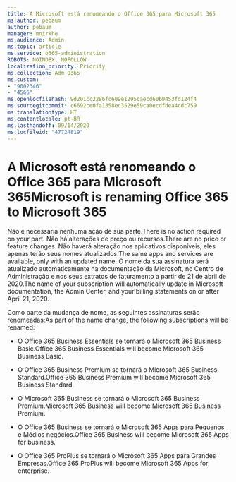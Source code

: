 ```yaml
---
title: A Microsoft está renomeando o Office 365 para Microsoft 365
ms.author: pebaum
author: pebaum
manager: mnirkhe
ms.audience: Admin
ms.topic: article
ms.service: o365-administration
ROBOTS: NOINDEX, NOFOLLOW
localization_priority: Priority
ms.collection: Adm_O365
ms.custom:
- "9002346"
- "4566"
ms.openlocfilehash: 9d201cc2286fc609e1295caecd60b9453fd124f4
ms.sourcegitcommit: c6692ce0fa1358ec3529e59ca0ecdfdea4cdc759
ms.translationtype: HT
ms.contentlocale: pt-BR
ms.lasthandoff: 09/14/2020
ms.locfileid: "47724819"
---
```

# <a name="microsoft-is-renaming-office-365-to-microsoft-365"></a><span data-ttu-id="4e1f3-102">A Microsoft está renomeando o Office 365 para Microsoft 365</span><span class="sxs-lookup"><span data-stu-id="4e1f3-102">Microsoft is renaming Office 365 to Microsoft 365</span></span>

<span data-ttu-id="4e1f3-103">Não é necessária nenhuma ação de sua parte.</span><span class="sxs-lookup"><span data-stu-id="4e1f3-103">There is no action required on your part.</span></span> <span data-ttu-id="4e1f3-104">Não há alterações de preço ou recursos.</span><span class="sxs-lookup"><span data-stu-id="4e1f3-104">There are no price or feature changes.</span></span> <span data-ttu-id="4e1f3-105">Não haverá alteração nos aplicativos disponíveis, eles apenas terão seus nomes atualizados.</span><span class="sxs-lookup"><span data-stu-id="4e1f3-105">The same apps and services are available, only with an updated name.</span></span> <span data-ttu-id="4e1f3-106">O nome da sua assinatura será atualizado automaticamente na documentação da Microsoft, no Centro de Administração e nos seus extratos de faturamento a partir de 21 de abril de 2020.</span><span class="sxs-lookup"><span data-stu-id="4e1f3-106">The name of your subscription will automatically update in Microsoft documentation, the Admin Center, and your billing statements on or after April 21, 2020.</span></span>

<span data-ttu-id="4e1f3-107">Como parte da mudança de nome, as seguintes assinaturas serão renomeadas:</span><span class="sxs-lookup"><span data-stu-id="4e1f3-107">As part of the name change, the following subscriptions will be renamed:</span></span>

- <span data-ttu-id="4e1f3-108">O Office 365 Business Essentials se tornará o Microsoft 365 Business Basic.</span><span class="sxs-lookup"><span data-stu-id="4e1f3-108">Office 365 Business Essentials will become Microsoft 365 Business Basic.</span></span>

- <span data-ttu-id="4e1f3-109">O Office 365 Business Premium se tornará o Microsoft 365 Business Standard.</span><span class="sxs-lookup"><span data-stu-id="4e1f3-109">Office 365 Business Premium will become Microsoft 365 Business Standard.</span></span>

- <span data-ttu-id="4e1f3-110">O Microsoft 365 Business se tornará o Microsoft 365 Business Premium.</span><span class="sxs-lookup"><span data-stu-id="4e1f3-110">Microsoft 365 Business will become Microsoft 365 Business Premium.</span></span>

- <span data-ttu-id="4e1f3-111">O Office 365 Business se tornará o Microsoft 365 Apps para Pequenos e Médios negócios.</span><span class="sxs-lookup"><span data-stu-id="4e1f3-111">Office 365 Business will become Microsoft 365 Apps for business.</span></span>

- <span data-ttu-id="4e1f3-112">O Office 365 ProPlus se tornará o Microsoft 365 Apps para Grandes Empresas.</span><span class="sxs-lookup"><span data-stu-id="4e1f3-112">Office 365 ProPlus will become Microsoft 365 Apps for enterprise.</span></span>
